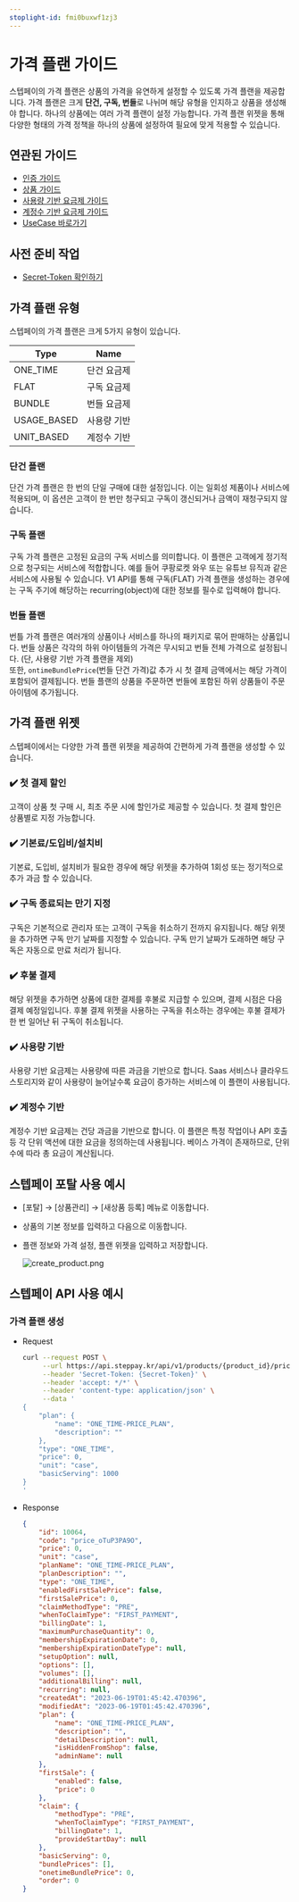 ```yaml
---
stoplight-id: fmi0buxwf1zj3
---
```


# 가격 플랜 가이드

스텝페이의 가격 플랜은 상품의 가격을 유연하게 설정할 수 있도록 가격 플랜을 제공합니다. 가격 플랜은 크게 **단건, 구독, 번들**로 나뉘며 해당 유형을 인지하고 상품을 생성해야 합니다. 하나의 상품에는 여러 가격 플랜이 설정 가능합니다. 가격 플랜 위젯을 통해 다양한 형태의 가격 정책을 하나의 상품에 설정하여 필요에 맞게 적용할 수 있습니다.

## 연관된 가이드

- [인증 가이드](https://docs.develop.steppay.kr/docs/guide/urvjmavys1lar-)
- [상품 가이드](https://docs.develop.steppay.kr/docs/guide/6lao84lvary24-)
- [사용량 기반 요금제 가이드](https://docs.develop.steppay.kr/docs/guide/3hyzodwuf0v2h-)
- [계정수 기반 요금제 가이드](https://docs.develop.steppay.kr/docs/guide/u8s25yeqvy4t4-)
- [UseCase 바로가기](https://docs.develop.steppay.kr/docs/usecase/7f530a6ec7bee-#%EA%B5%AC%EB%8F%85-%EC%83%81%ED%92%88-%EA%B0%80%EC%9D%B4%EB%93%9C)

## 사전 준비 작업

- [Secret-Token 확인하기](https://docs.develop.steppay.kr/docs/guide/urvjmavys1lar-#1-secret-token)

## 가격 플랜 유형
스텝페이의 가격 플랜은 크게 5가지 유형이 있습니다.
<!-- 
| Type        | Name   |
|-------------|--------|
| ONE_TIME    | 단건 요금제 |
| FLAT        | 구독 요금제 |
| BUNDLE      | 번들 요금제 |
| USAGE_BASED | 사용량 기반 |
| UNIT_BASED  | 계정수 기반 |
 -->
<table class="price-table" style="width: 50%">
  <thead>
    <tr>
      <th>Type</th>
      <th>Name</th>
    </tr>
  </thead>
  <tbody>
    <tr>
      <td>ONE_TIME</td>
      <td>단건 요금제</td>
    </tr>
    <tr>
      <td>FLAT</td>
      <td>구독 요금제</td>
    </tr>
    <tr>
      <td>BUNDLE</td>
      <td>번들 요금제</td>
    </tr>
    <tr>
      <td>USAGE_BASED</td>
      <td>사용량 기반</td>
    </tr>
    <tr>
      <td>UNIT_BASED</td>
      <td>계정수 기반</td>
    </tr>
  </tbody>
</table>


### 단건 플랜

단건 가격 플랜은 한 번의 단일 구매에 대한 설정입니다. 이는 일회성 제품이나 서비스에 적용되며, 이 옵션은 고객이 한 번만 청구되고 구독이 갱신되거나 금액이 재청구되지 않습니다.

### 구독 플랜

구독 가격 플랜은 고정된 요금의 구독 서비스를 의미합니다. 이 플랜은 고객에게 정기적으로 청구되는 서비스에 적합합니다. 예를 들어 쿠팡로켓 와우 또는 유튜브 뮤직과 같은 서비스에 사용될 수 있습니다.
V1 API를 통해 구독(FLAT) 가격 플랜을 생성하는 경우에는 구독 주기에 해당하는 recurring(object)에 대한 정보를 필수로 입력해야 합니다.

### 번들 플랜

번틀 가격 플랜은 여러개의 상품이나 서비스를 하나의 패키지로 묶어 판매하는 상품입니다. 번들 상품은 각각의 하위 아이템들의 가격은 무시되고 번들 전체 가격으로 설정됩니다. (단, 사용량 기반 가격 플랜을 제외)  
또한, `ontimeBundlePrice`(번들 단건 가격)값 추가 시 첫 결제 금액에서는 해당 가격이 포함되어 결제됩니다. 번들 플랜의 상품을 주문하면 번들에 포함된 하위 상품들이 주문 아이템에 추가됩니다.

## 가격 플랜 위젯
스텝페이에서는 다양한 가격 플랜 위젯을 제공하여 간편하게 가격 플랜을 생성할 수 있습니다.  

### ✔️ 첫 결제 할인

고객이 상품 첫 구매 시, 최초 주문 시에 할인가로 제공할 수 있습니다. 첫 결제 할인은 상품별로 지정 가능합니다.

### ✔️ 기본료/도입비/설치비

기본료, 도입비, 설치비가 필요한 경우에 해당 위젯을 추가하여 1회성 또는 정기적으로 추가 과금 할 수 있습니다.

### ✔️ 구독 종료되는 만기 지정

구독은 기본적으로 관리자 또는 고객이 구독을 취소하기 전까지 유지됩니다. 해당 위젯을 추가하면 구독 만기 날짜를 지정할 수 있습니다. 구독 만기 날짜가 도래하면 해당 구독은 자동으로 만료 처리가 됩니다.


### ✔️ 후불 결제

해당 위젯을 추가하면 상품에 대한 결제를 후불로 지급할 수 있으며, 결제 시점은 다음 결제 예정일입니다. 후불 결제 위젯을 사용하는 구독을 취소하는 경우에는 후불 결제가 한 번 일어난 뒤 구독이 취소됩니다.  

### ✔️ 사용량 기반

사용량 기반 요금제는 사용량에 따른 과금을 기반으로 합니다. Saas 서비스나 클라우드 스토리지와 같이 사용량이 늘어날수록 요금이 증가하는 서비스에 이 플랜이 사용됩니다.

### ✔️ 계정수 기반

계정수 기반 요금제는 건당 과금을 기반으로 합니다. 이 플랜은 특정 작업이나 API 호출 등 각 단위 액션에 대한 요금을 정의하는데 사용됩니다. 베이스 가격이 존재하므로, 단위 수에 따라 총 요금이 계산됩니다.

## 스텝페이 포탈 사용 예시

- [포탈] → [상품관리] → [새상품 등록] 메뉴로 이동합니다.
- 상품의 기본 정보를 입력하고 다음으로 이동합니다.
- 플랜 정보와 가격 설정, 플랜 위젯을 입력하고 저장합니다.

  ![create_product.png](https://docs-image-translator-steppay.vercel.app/api/localize?dir=04_price_plan&name=create_plan.png)


## 스텝페이 API 사용 예시

### 가격 플랜 생성

- Request
    ```bash
    curl --request POST \
         --url https://api.steppay.kr/api/v1/products/{product_id}/prices \
         --header 'Secret-Token: {Secret-Token}' \
         --header 'accept: */*' \
         --header 'content-type: application/json' \
         --data '
    {
        "plan": {
            "name": "ONE_TIME-PRICE_PLAN",
            "description": ""
        },
        "type": "ONE_TIME",
        "price": 0,
        "unit": "case",
        "basicServing": 1000
    }
    '
    ```
- Response
  ```json
  {
      "id": 10064,
      "code": "price_oTuP3PA9O",
      "price": 0,
      "unit": "case",
      "planName": "ONE_TIME-PRICE_PLAN",
      "planDescription": "",
      "type": "ONE_TIME",
      "enabledFirstSalePrice": false,
      "firstSalePrice": 0,
      "claimMethodType": "PRE",
      "whenToClaimType": "FIRST_PAYMENT",
      "billingDate": 1,
      "maximumPurchaseQuantity": 0,
      "membershipExpirationDate": 0,
      "membershipExpirationDateType": null,
      "setupOption": null,
      "options": [],
      "volumes": [],
      "additionalBilling": null,
      "recurring": null,
      "createdAt": "2023-06-19T01:45:42.470396",
      "modifiedAt": "2023-06-19T01:45:42.470396",
      "plan": {
          "name": "ONE_TIME-PRICE_PLAN",
          "description": "",
          "detailDescription": null,
          "isHiddenFromShop": false,
          "adminName": null
      },
      "firstSale": {
          "enabled": false,
          "price": 0
      },
      "claim": {
          "methodType": "PRE",
          "whenToClaimType": "FIRST_PAYMENT",
          "billingDate": 1,
          "provideStartDay": null
      },
      "basicServing": 0,
      "bundlePrices": [],
      "onetimeBundlePrice": 0,
      "order": 0
  }
  ```